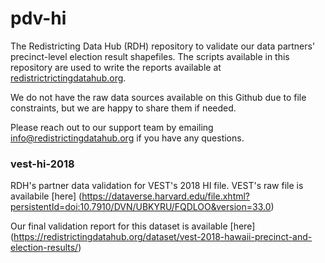# pdv-hi

The Redistricting Data Hub (RDH) repository to validate our data partners' precinct-level election result shapefiles. The scripts available in this repository are used to write the reports available at [redistrictrictingdatahub.org]([https://redistrictingdatahub.org/](https://redistrictingdatahub.org/)). 

We do not have the raw data sources available on this Github due to file constraints, but we are happy to share them if needed. 

Please reach out to our support team by emailing info@redistrictingdatahub.org if you have any questions.

### vest-hi-2018

RDH's partner data validation for VEST's 2018 HI file. VEST's raw file is availabile [here] (https://dataverse.harvard.edu/file.xhtml?persistentId=doi:10.7910/DVN/UBKYRU/FQDLOO&version=33.0)

Our final validation report for this dataset is available [here] (https://redistrictingdatahub.org/dataset/vest-2018-hawaii-precinct-and-election-results/)
